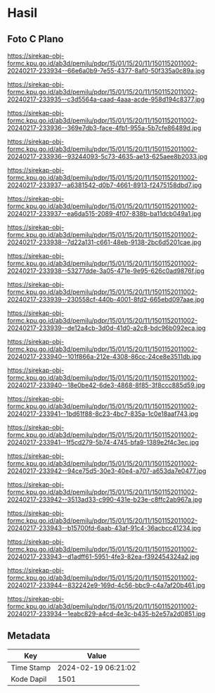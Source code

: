 # Hasil

## Foto C Plano

https://sirekap-obj-formc.kpu.go.id/ab3d/pemilu/pdpr/15/01/15/20/11/1501152011002-20240217-233934--66e6a0b9-7e55-4377-8af0-50f335a0c89a.jpg

https://sirekap-obj-formc.kpu.go.id/ab3d/pemilu/pdpr/15/01/15/20/11/1501152011002-20240217-233935--c3d5564a-caad-4aaa-acde-958d194c8377.jpg

https://sirekap-obj-formc.kpu.go.id/ab3d/pemilu/pdpr/15/01/15/20/11/1501152011002-20240217-233936--369e7db3-face-4fb1-955a-5b7cfe86489d.jpg

https://sirekap-obj-formc.kpu.go.id/ab3d/pemilu/pdpr/15/01/15/20/11/1501152011002-20240217-233936--93244093-5c73-4635-ae13-625aee8b2033.jpg

https://sirekap-obj-formc.kpu.go.id/ab3d/pemilu/pdpr/15/01/15/20/11/1501152011002-20240217-233937--a6381542-d0b7-4661-8913-f2475158dbd7.jpg

https://sirekap-obj-formc.kpu.go.id/ab3d/pemilu/pdpr/15/01/15/20/11/1501152011002-20240217-233937--ea6da515-2089-4f07-838b-ba11dcb049a1.jpg

https://sirekap-obj-formc.kpu.go.id/ab3d/pemilu/pdpr/15/01/15/20/11/1501152011002-20240217-233938--7d22a131-c661-48eb-9138-2bc6d5201cae.jpg

https://sirekap-obj-formc.kpu.go.id/ab3d/pemilu/pdpr/15/01/15/20/11/1501152011002-20240217-233938--53277dde-3a05-471e-9e95-626c0ad9876f.jpg

https://sirekap-obj-formc.kpu.go.id/ab3d/pemilu/pdpr/15/01/15/20/11/1501152011002-20240217-233939--230558cf-440b-4001-8fd2-665ebd097aae.jpg

https://sirekap-obj-formc.kpu.go.id/ab3d/pemilu/pdpr/15/01/15/20/11/1501152011002-20240217-233939--de12a4cb-3d0d-41d0-a2c8-bdc96b092eca.jpg

https://sirekap-obj-formc.kpu.go.id/ab3d/pemilu/pdpr/15/01/15/20/11/1501152011002-20240217-233940--101f866a-212e-4308-86cc-24ce8e3511db.jpg

https://sirekap-obj-formc.kpu.go.id/ab3d/pemilu/pdpr/15/01/15/20/11/1501152011002-20240217-233940--18e0be42-6de3-4868-8f85-3f8ccc885d59.jpg

https://sirekap-obj-formc.kpu.go.id/ab3d/pemilu/pdpr/15/01/15/20/11/1501152011002-20240217-233941--1bd61f88-8c23-4bc7-835a-1c0e18aaf743.jpg

https://sirekap-obj-formc.kpu.go.id/ab3d/pemilu/pdpr/15/01/15/20/11/1501152011002-20240217-233941--1f5cd279-5b74-4745-bfa9-1389e2f4c3ec.jpg

https://sirekap-obj-formc.kpu.go.id/ab3d/pemilu/pdpr/15/01/15/20/11/1501152011002-20240217-233942--94ce75d5-30e3-40e4-a707-a653da7e0477.jpg

https://sirekap-obj-formc.kpu.go.id/ab3d/pemilu/pdpr/15/01/15/20/11/1501152011002-20240217-233942--3513ad33-c990-431e-b23e-c8ffc2ab967a.jpg

https://sirekap-obj-formc.kpu.go.id/ab3d/pemilu/pdpr/15/01/15/20/11/1501152011002-20240217-233943--b15700fd-6aab-43af-91c4-36acbcc41234.jpg

https://sirekap-obj-formc.kpu.go.id/ab3d/pemilu/pdpr/15/01/15/20/11/1501152011002-20240217-233943--d1adff61-5951-4fe3-82ea-f392454324a2.jpg

https://sirekap-obj-formc.kpu.go.id/ab3d/pemilu/pdpr/15/01/15/20/11/1501152011002-20240217-233944--832242e9-169d-4c56-bbc9-c4a7af20b461.jpg

https://sirekap-obj-formc.kpu.go.id/ab3d/pemilu/pdpr/15/01/15/20/11/1501152011002-20240217-233934--1eabc829-a4cd-4e3c-b435-b2e57a2d0851.jpg


## Metadata

| Key        | Value               |
| ---------- | ------------------- |
| Time Stamp | 2024-02-19 06:21:02 |
| Kode Dapil | 1501                |



